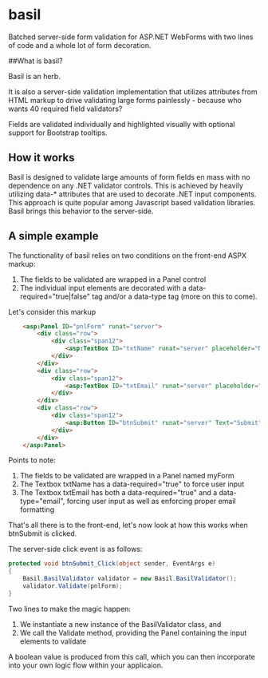 # basil

Batched server-side form validation for ASP.NET WebForms with two lines of code and a whole lot of form decoration.

##What is basil?

Basil is an herb.

It is also a server-side validation implementation that utilizes attributes from HTML markup to drive validating large forms painlessly - because who wants 40 required field validators?

Fields are validated individually and highlighted visually with optional support for Bootstrap tooltips.

## How it works

Basil is designed to validate large amounts of form fields en mass with no dependence on any .NET validator controls. This is achieved by heavily utilizing data-* attributes that are used to decorate .NET input components. This approach is quite popular among Javascript based validation libraries. Basil brings this behavior to the server-side.

## A simple example

The functionality of basil relies on two conditions on the front-end ASPX markup:

1. The fields to be validated are wrapped in a Panel control
2. The individual input elements are decorated with a data-required="true|false" tag and/or a data-type tag (more on this to come).

Let's consider this markup

```html
    <asp:Panel ID="pnlForm" runat="server">
        <div class="row">
            <div class="span12">
                <asp:TextBox ID="txtName" runat="server" placeholder="Name" rel="tooltip" data-required="true"></asp:TextBox>
            </div>
        </div>
        <div class="row">
            <div class="span12">
                <asp:TextBox ID="txtEmail" runat="server" placeholder="Email" rel="tooltip" data-required="true" data-type="email"></asp:TextBox>
            </div>
        </div>        
        <div class="row">
            <div class="span12">
                <asp:Button ID="btnSubmit" runat="server" Text="Submit" rel="tooltip" CssClass="btn" OnClick="btnSubmit_Click" />
            </div>
        </div> 
    </asp:Panel>
```

Points to note:

1. The fields to be validated are wrapped in a Panel named myForm
2. The Textbox txtName has a data-required="true" to force user input
3. The Textbox txtEmail has both a data-required="true" and a data-type="email", forcing user input as well as enforcing proper email formatting

That's all there is to the front-end, let's now look at how this works when btnSubmit is clicked.

The server-side click event is as follows:

```csharp
protected void btnSubmit_Click(object sender, EventArgs e)
{
    Basil.BasilValidator validator = new Basil.BasilValidator();
    validator.Validate(pnlForm);            
}
```

Two lines to make the magic happen:

1. We instantiate a new instance of the BasilValidator class, and
2. We call the Validate method, providing the Panel containing the input elements to validate

A boolean value is produced from this call, which you can then incorporate into your own logic flow within your applicaion.




